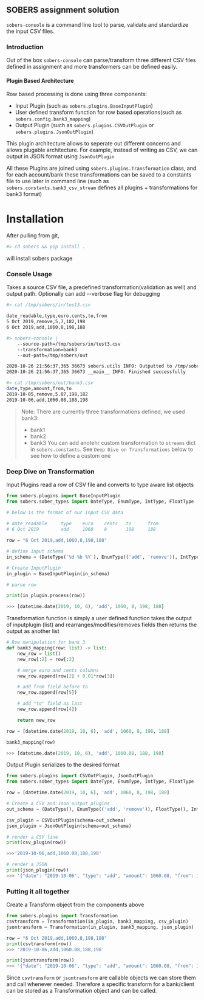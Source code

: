
## SOBERS assignment solution

`sobers-console` is a command line tool to parse, validate and standardize the input CSV files.

### Introduction

Out of the box `sobers-console` can parse/transform three different CSV files defined in assignment
and more transformers can be defined easily. 

#### Plugin Based Architecture

Row based processing is done using three components:
 - Input Plugin (such as `sobers.plugins.BaseInputPlugin`)
 - User defined transform function for row based operations(such as `sobers.config.bank3_mapping`)
 - Output Plugin (such as `sobers.plugins.CSVOutPlugin` or `sobers.plugins.JsonOutPlugin`)

This plugin architecture allows to seperate out different concerns and allows plugable architecture.
For example, instead of writing as CSV, we can output in JSON format using `JsonOutPlugin`

All these Plugins are joined using `sobers.plugins.Transformation` class, and for each account/bank these 
transformations can be saved to a constants file to use later in command line 
(such as `sobers.constants.bank3_csv_stream` defines all plugins + transformations for bank3 format)

# Installation

After pulling from git,

```bash
#> cd sobers && pip install .
```
will install sobers package

### Console Usage

Takes a source CSV file, a predefined transformation(validation as well) and output path. Optionally can add --verbose
flag for debugging

```bash
#> cat /tmp/sobers/in/test3.csv 

date_readable,type,euro,cents,to,from
5 Oct 2019,remove,5,7,182,198
6 Oct 2019,add,1060,8,198,188

#> sobers-console \
    --source-path=/tmp/sobers/in/test3.csv 
    --transformation=bank3 
    --out-path=/tmp/sobers/out

2020-10-26 21:56:37,365 36673 sobers.utils INFO: Outputted to /tmp/sobers/out/bank3.csv
2020-10-26 21:56:37,365 36673 __main__ INFO: Finished successfully

#> cat /tmp/sobers/out/bank3.csv
date,type,amount,from,to
2019-10-05,remove,5.07,198,182
2019-10-06,add,1060.08,188,198 
``` 
> Note: There are currently three transformations defined, we used bank3:
>  - bank1
>  - bank2
>  - bank3
> You can add anotehr custom transformation to `streams` dict in `sobers.constants`.
> See `Deep Dive on Transformations` below to see how to define a custom one

### Deep Dive on Transformation

Input Plugins read a row of CSV file and converts to type aware list objects
```python
from sobers.plugins import BaseInputPlugin
from sobers.sober_types import DateType, EnumType, IntType, FloatType

# below is the format of our input CSV data
 
# date_readable 	type 	euro 	cents 	to 	    from
# 6 Oct 2019 	    add 	1060 	8 	    198 	188

row = "6 Oct 2019,add,1060,8,198,188"

# define input schema
in_schema = (DateType('%d %b %Y'), EnumType(('add', 'remove')), IntType(), IntType(), IntType(), IntType())

# Create InputPlugin
in_plugin = BaseInputPlugin(in_schema)

# parse row

print(in_plugin.process(row))

>>> [datetime.date(2019, 10, 6), 'add', 1060, 8, 198, 188]
```

Transformation function is simply a user defined function 
takes the output of inputplugin (list) and rearranges/modifies/removes
fields then returns the output as another list

```python
# Row manipulation for bank 3
def bank3_mapping(row: list) -> list:
    new_row = list()
    new_row[:2] = row[:2]

    # merge euro and cents columns
    new_row.append(row[2] + 0.01*row[3])

    # add from field before to
    new_row.append(row[5])

    # add "to" field as last
    new_row.append(row[4])

    return new_row

row = [datetime.date(2019, 10, 6), 'add', 1060, 8, 198, 188]

bank3_mapping(row)

>>> [datetime.date(2019, 10, 6), 'add', 1060.08, 188, 198]
```

Output Plugin serializes to the desired format

```python
from sobers.plugins import CSVOutPlugin, JsonOutPlugin
from sobers.sober_types import DateType, EnumType, IntType, FloatType

row = [datetime.date(2019, 10, 6), 'add', 1060, 8, 198, 188]

# Create a CSV and Json output plugins
out_schema = (DateType(), EnumType(('add', 'remove')), FloatType(), IntType(), IntType())

csv_plugin = CSVOutPlugin(schema=out_schema)
json_plugin = JsonOutPlugin(schema=out_schema)

# render a CSV line
print(csv_plugin(row)) 

>>>'2019-10-06,add,1060.08,188,198'

# render a JSON
print(json_plugin(row)) 
>>> '{"date": "2019-10-06", "type": "add", "amount": 1060.08, "from": 188, "to": 198}'
```
### Putting it all together

Create a Transform object from the components above 

```python
from sobers.plugins import Transformation
csvtransform = Transformation(in_plugin, bank3_mapping, csv_plugin)
jsontransform = Transformation(in_plugin, bank3_mapping, json_plugin)

row = "6 Oct 2019,add,1060,8,198,188"
print(csvtransform(row))
>>> '2019-10-06,add,1060.08,188,198'

print(jsontransform(row)) 
>>> '{"date": "2019-10-06", "type": "add", "amount": 1060.08, "from": 188, "to": 198}'
```

Since `csvtransform` or `jsontransform` are callable objects we can store them
and call whenever needed. Therefore a specific transform for a bank/client
can be stored as a Transformation object and can be called.